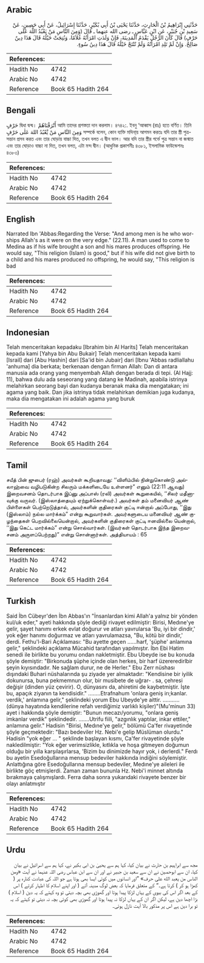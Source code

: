 ## Arabic


<div dir="rtl" lang="ar" style={{fontSize:'larger',backgroundColor:'#f8f9fa',padding:20}}>
حَدَّثَنِي إِبْرَاهِيمُ بْنُ الْحَارِثِ، حَدَّثَنَا يَحْيَى بْنُ أَبِي بُكَيْرٍ، حَدَّثَنَا إِسْرَائِيلُ، عَنْ أَبِي حَصِينٍ، عَنْ سَعِيدِ بْنِ جُبَيْرٍ، عَنِ ابْنِ عَبَّاسٍ ـ رضى الله عنهما ـ قَالَ ‏(‏وَمِنَ النَّاسِ مَنْ يَعْبُدُ اللَّهَ عَلَى حَرْفٍ‏)‏ قَالَ كَانَ الرَّجُلُ يَقْدَمُ الْمَدِينَةَ، فَإِنْ وَلَدَتِ امْرَأَتُهُ غُلاَمًا، وَنُتِجَتْ خَيْلُهُ قَالَ هَذَا دِينٌ صَالِحٌ‏.‏ وَإِنْ لَمْ تَلِدِ امْرَأَتُهُ وَلَمْ تُنْتَجْ خَيْلُهُ قَالَ هَذَا دِينُ سُوءٍ‏.‏
</div>
<div style={{backgroundColor:'#f8f9fa',padding:20, marginBottom: 10}}><table> <thead> <tr> <th>References:</th> <th></th> </tr> </thead> <tbody><tr><td>Hadith No</td><td>4742</td></tr><tr><td>Arabic No</td><td>4742</td></tr><tr><td>Reference</td><td>Book 65 Hadith 264</td></tr></tbody></table></div>

## Bengali


<div dir="ltr" lang="bn" style={{fontSize:'larger',backgroundColor:'#f8f9fa',padding:20}}>
حَرْفٍ দ্বিধা দ্বন্দ্ব। أَتْرَفْنَاهُمْ আমি তাদের প্রশস্ততা দান করলাম। ৪৭৪২:. ইবনু ‘আব্বাস (রাঃ) হতে বর্ণিত। তিনি وَمِنَ النَّاسِ مَنْ يَّعْبُدُ اللهَ عَلٰى حَرْفٍ সম্পর্কে বলেন, কোন ব্যক্তি মদিনা্য় আগমন করতঃ যদি তার স্ত্রী পুত্র-সন্তান প্রসব করত এবং তার ঘোড়ায় বাচ্চা দিত, তখন বলত এ দ্বীন ভাল। আর যদি তার স্ত্রীর গর্ভে পুত্র সন্তান না জন্মাত এবং তার ঘোড়াও বাচ্চা না দিত, তখন বলত, এটা মন্দ দ্বীন। (আধুনিক প্রকাশনীঃ ৪৩৮১, ইসলামিক ফাউন্ডেশনঃ ৪৩৮৩)
</div>
<div style={{backgroundColor:'#f8f9fa',padding:20, marginBottom: 10}}><table> <thead> <tr> <th>References:</th> <th></th> </tr> </thead> <tbody><tr><td>Hadith No</td><td>4742</td></tr><tr><td>Arabic No</td><td>4742</td></tr><tr><td>Reference</td><td>Book 65 Hadith 264</td></tr></tbody></table></div>

## English


<div dir="ltr" lang="en" style={{fontSize:'larger',backgroundColor:'#f8f9fa',padding:20}}>
Narrated Ibn 'Abbas:Regarding the Verse: "And among men is he who worships Allah's as it were on the very edge." (22.11). A man used to come to Medina as if his wife brought a son and his mares produces offspring. He would say, "This religion (Islam) is good," but if his wife did not give birth to a child and his mares produced no offspring, he would say, "This religion is bad
</div>
<div style={{backgroundColor:'#f8f9fa',padding:20, marginBottom: 10}}><table> <thead> <tr> <th>References:</th> <th></th> </tr> </thead> <tbody><tr><td>Hadith No</td><td>4742</td></tr><tr><td>Arabic No</td><td>4742</td></tr><tr><td>Reference</td><td>Book 65 Hadith 264</td></tr></tbody></table></div>

## Indonesian


<div dir="ltr" lang="id" style={{fontSize:'larger',backgroundColor:'#f8f9fa',padding:20}}>
Telah menceritakan kepadaku [Ibrahim bin Al Harits] Telah menceritakan kepada kami [Yahya bin Abu Bukair] Telah menceritakan kepada kami [Israil] dari [Abu Hashin] dari [Sa'id bin Jubair] dari [Ibnu 'Abbas radliallahu 'anhuma] dia berkata; berkenaan dengan firman Allah: Dan di antara manusia ada orang yang menyembah Allah dengan berada di tepi. (Al Hajj: 11), bahwa dulu ada seseorang yang datang ke Madinah, apabila istrinya melahirkan seorang bayi dan kudanya beranak maka dia mengatakan; ini agama yang baik. Dan jika istrinya tidak melahirkan demikian juga kudanya, maka dia mengatakan ini adalah agama yang buruk
</div>
<div style={{backgroundColor:'#f8f9fa',padding:20, marginBottom: 10}}><table> <thead> <tr> <th>References:</th> <th></th> </tr> </thead> <tbody><tr><td>Hadith No</td><td>4742</td></tr><tr><td>Arabic No</td><td>4742</td></tr><tr><td>Reference</td><td>Book 65 Hadith 264</td></tr></tbody></table></div>

## Tamil


<div dir="ltr" lang="ta" style={{fontSize:'larger',backgroundColor:'#f8f9fa',padding:20}}>
சயீத் பின் ஜுபைர் (ரஹ்) அவர்கள் கூறியதாவது: ‘‘விளிம்பில் நின்றுகொண்டு அல்லாஹ்வை வழிபடுகின்ற சிலரும் மக்களிடையே உள்ளனர்” எனும் (22:11 ஆவது) இறைவசனம் தொடர்பாக இப்னு அப்பாஸ் (ரலி) அவர்கள் கூறுகையில், ‘‘சிலர் மதீனாவுக்கு வருவர். (இஸ்லாத்தையும் ஏற்றுக்கொள்வர்.) அவர்கள் தம் மனைவியர் ஆண் பிள்ளைகள் பெற்றெடுத்தால், அவர்களின் குதிரைகள் குட்டி ஈன்றால் அப்போது, ‘‘இது (இஸ்லாம்) நல்ல மார்க்கம்” என்று கூறுவார்கள். அவர்களுடைய மனைவியர் ஆண் குழந்தைகள் பெறவில்லையென்றால், அவர்களின் குதிரைகள் குட்டி ஈனவில்லை யென்றால், ‘‘இது கெட்ட மார்க்கம்” என்று சொல்வார்கள். (இவர்கள் தொடர்பாக இந்த இறைவசனம் அருளப்பெற்றது)” என்று சொன்னார்கள். அத்தியாயம் : 65
</div>
<div style={{backgroundColor:'#f8f9fa',padding:20, marginBottom: 10}}><table> <thead> <tr> <th>References:</th> <th></th> </tr> </thead> <tbody><tr><td>Hadith No</td><td>4742</td></tr><tr><td>Arabic No</td><td>4742</td></tr><tr><td>Reference</td><td>Book 65 Hadith 264</td></tr></tbody></table></div>

## Turkish


<div dir="ltr" lang="tr" style={{fontSize:'larger',backgroundColor:'#f8f9fa',padding:20}}>
Said İbn Cübeyr'den İbn Abbas'ın "İnsanlardan kimi Allah'a yalnız bir yönden kul/uk eder," ayeti hakkında şöyle dediği rivayet edilmiştir: Birisi, Medıne'ye gelir, şayet hanımı erkek evlat doğurur ve atları yavrularsa 'Bu, iyi bir dindir,' yok eğer hanımı doğurmaz ve atları yavrulamazsa, "Bu, kötü bir dindir,' derdi. Fethu'l-Bari Açıklaması: "Bu ayette geçen ......harf, 'şüphe' anlamına gelir," şeklindeki açıklama Mücahid tarafından yapılmıştır. İbn Ebi Hatim senedi ile birlikte bu yorumu ondan nakletmiştir. Ebu Ubeyde ise bu konuda şöyle demiştir: "Birkonuda şüphe içinde olan herkes, bir harf üzereredirlbir şeyin kıyısındadır. Ne sağlam durur, ne de Herler." Ebu Zerr nüshası dışındaki Buhari nüshalarında şu ziyade yer almaktadır: "Kendisine bir iyilik dokunursa, buna pekmemnun olur, bir musibete de uğrar- . sa, çehresi değişir (dinden yüz çevirir). O, dünyasını da, ahiretini de kaybetmiştir. İşte bu, apaçık ziyanın ta kendisidir." ........Etrafnahum 'onlara geniş irı;kanlar. verdik,' anlamına gelir," şeklindeki yorum Ebu Ubeyde'ye aittir. ........... (dünya hayatında kendilerine refah verdiğimiz varlıklı kişiler)"(Mu'minun 33) ayet i hakkında şöyle demiştir: "Bunun mecazı/yorumu, "onlara geniş imkanlar verdik" şeklindedir. .......Utrifu fiili, "azgınlık yaptılar, inkar ettiler," anlamına gelir." Hadisin "Birisi, Medıne'ye gelir," bölümü Ca'fer rivayetinde şöyle geçmektedir: "Bazı bedeviler Hz. Nebi'e gelip Müslüman olurdu." Hadisin "yok eğer ... " şeklinde başlayan kısmı, Ca'fer rivayetinde şöyle nakledilmiştir: "Yok eğer verimsizlikle, kıtlıkla ve hoşa gitmeyen doğumun olduğu bir yılla karşılaşırlarsa, 'Bizim bu dinimizde hayır yok, i derlerdi." Ferdı bu ayetin Esedoğullarına mensup bedeviler hakkında indiğini söylemiştir. Anlattığına göre Esedoğullarına mensup bedeviler, Medıne'ye aileleri ile birlikte göç etmişlerdi. Zaman zaman bununla Hz. Nebi'i minnet altında bırakmaya çalışmışlardı. Ferra daha sonra yukarıdaki rivayete benzer bir olayı anlatmıştır
</div>
<div style={{backgroundColor:'#f8f9fa',padding:20, marginBottom: 10}}><table> <thead> <tr> <th>References:</th> <th></th> </tr> </thead> <tbody><tr><td>Hadith No</td><td>4742</td></tr><tr><td>Arabic No</td><td>4742</td></tr><tr><td>Reference</td><td>Book 65 Hadith 264</td></tr></tbody></table></div>

## Urdu


<div dir="rtl" lang="ur" style={{fontSize:'larger',backgroundColor:'#f8f9fa',padding:20}}>
مجھ سے ابراہیم بن حارث نے بیان کیا، کہا ہم سے یحییٰ بن ابی بکیر نے، کہا ہم سے اسرائیل نے بیان کیا، ان سے ابوحصین نے ان سے سعید بن جبیر نے اور ان سے ابن عباس رضی اللہ عنہما نے آیت «ومن الناس من يعبد الله على حرف‏» ”اور انسانوں میں کوئی ایسا بھی ہوتا ہے جو اللہ کی عبادت کنارہ پر ( کھڑا ہو کر ) کرتا ہے۔“ کے متعلق فرمایا کہ بعض لوگ مدینہ آتے ( اور اپنے اسلام کا اظہار کرتے ) اس کے بعد اگر اس کی بیوی کے یہاں لڑکا پیدا ہوتا اور گھوڑی بھی بچہ دیتی تو وہ کہتے کہ یہ دین ( اسلام ) بڑا اچھا دین ہے، لیکن اگر ان کے یہاں لڑکا نہ پیدا ہوتا اور گھوڑی بھی کوئی بچہ نہ دیتی تو کہتے کہ یہ تو برا دین ہے اس پر مذکور بالا آیت نازل ہوئی۔
</div>
<div style={{backgroundColor:'#f8f9fa',padding:20, marginBottom: 10}}><table> <thead> <tr> <th>References:</th> <th></th> </tr> </thead> <tbody><tr><td>Hadith No</td><td>4742</td></tr><tr><td>Arabic No</td><td>4742</td></tr><tr><td>Reference</td><td>Book 65 Hadith 264</td></tr></tbody></table></div>